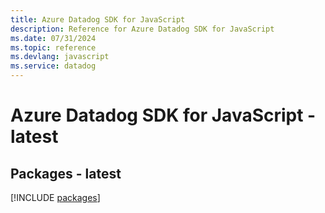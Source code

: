 ```yaml
---
title: Azure Datadog SDK for JavaScript
description: Reference for Azure Datadog SDK for JavaScript
ms.date: 07/31/2024
ms.topic: reference
ms.devlang: javascript
ms.service: datadog
---
```

# Azure Datadog SDK for JavaScript - latest
## Packages - latest
[!INCLUDE [packages](datadog-index.md)]